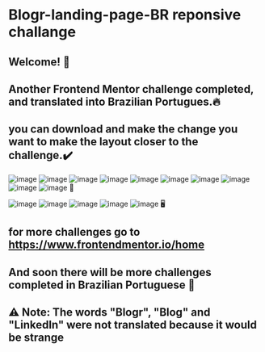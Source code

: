 # Blogr-landing-page-BR reponsive challange 
## Welcome! 👋
## Another Frontend Mentor challenge completed, and translated into Brazilian Portugues.🔥
## you can download and make the change you want to make the layout closer to the challenge.✔️
![image](https://user-images.githubusercontent.com/94203956/185800200-367b37c3-1f15-4618-855d-3769d753d129.png)
![image](https://user-images.githubusercontent.com/94203956/185800223-79e71619-f4b1-4841-a635-76706b8d8b76.png)
![image](https://user-images.githubusercontent.com/94203956/185800253-2f548a36-d75f-48af-9d84-263428ee7ad7.png)
![image](https://user-images.githubusercontent.com/94203956/185800274-471e76f2-262d-4851-bde1-e7998811bdb2.png)
![image](https://user-images.githubusercontent.com/94203956/185800307-174f3c9a-49da-4ee0-8865-ddc0096e43e2.png)
![image](https://user-images.githubusercontent.com/94203956/185800348-873e4258-df6d-4bf3-962b-680a3a61ae5f.png)
![image](https://user-images.githubusercontent.com/94203956/185800392-17daabd9-b05f-4341-b7ec-550a2cba81a9.png)
![image](https://user-images.githubusercontent.com/94203956/185800563-e45b8335-ba49-4b1c-a0cb-1a58e3949651.png)
![image](https://user-images.githubusercontent.com/94203956/185800574-f127e8f7-0404-4e83-9903-47b7ef1d1006.png)
![image](https://user-images.githubusercontent.com/94203956/185800635-edd743fa-05ce-48f3-a226-35de18ad1558.png) 📱

![image](https://user-images.githubusercontent.com/94203956/185800704-86b77d79-3645-4602-a767-fc1483ffe236.png)
![image](https://user-images.githubusercontent.com/94203956/185800729-2f0e14e0-a278-4d66-af30-05dc38bc5182.png)
![image](https://user-images.githubusercontent.com/94203956/185800750-62608566-1f48-4bd9-93d5-b23e4b6a9ae1.png)
![image](https://user-images.githubusercontent.com/94203956/185800761-881b4098-c71e-4f28-ab19-ce39d0c11b08.png)
![image](https://user-images.githubusercontent.com/94203956/185800771-2f16816d-d475-4c9a-adaa-14d2df5bf93e.png) 🖥️

## for more challenges go to https://www.frontendmentor.io/home
## And soon there will be more challenges completed in Brazilian Portuguese 💪
## ⚠️ Note: The words "Blogr", "Blog" and "LinkedIn" were not translated because it would be strange
